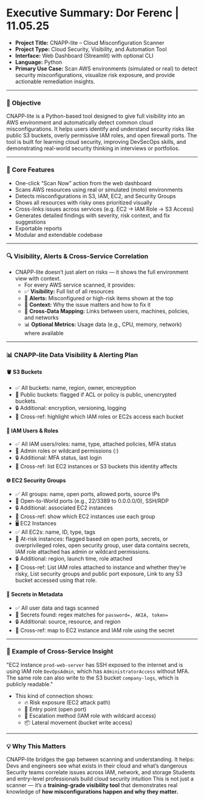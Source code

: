 # Executive Summary: 						Dor Ferenc | 11.05.25

* **Project Title:** CNAPP-lite – Cloud Misconfiguration Scanner
* **Project Type:** Cloud Security, Visibility, and Automation Tool
* **Interface:** Web Dashboard (Streamlit) with optional CLI
* **Language:** Python
* **Primary Use Case:** Scan AWS environments (simulated or real) to detect security misconfigurations, visualize risk exposure, and provide actionable remediation insights.

---
### 🎯 Objective
CNAPP-lite is a Python-based tool designed to give full visibility into an AWS environment and automatically detect common cloud misconfigurations. It helps users identify and understand security risks like public S3 buckets, overly permissive IAM roles, and open firewall ports. The tool is built for learning cloud security, improving DevSecOps skills, and demonstrating real-world security thinking in interviews or portfolios.

---
### 🔐 Core Features
* One-click “Scan Now” action from the web dashboard
* Scans AWS resources using real or simulated (moto) environments
* Detects misconfigurations in S3, IAM, EC2, and Security Groups
* Shows all resources with risky ones prioritized visually
* Cross-links issues across services (e.g. EC2 → IAM Role → S3 Access)
* Generates detailed findings with severity, risk context, and fix suggestions
* Exportable reports
* Modular and extendable codebase

---
### 🔍 Visibility, Alerts & Cross-Service Correlation
* CNAPP-lite doesn’t just alert on risks — it shows the full environment view with context.
    * For every AWS service scanned, it provides:
    * ✅ **Visibility:** Full list of all resources
    * 🔴 **Alerts:** Misconfigured or high-risk items shown at the top
    * 🧠 **Context:** Why the issue matters and how to fix it
    * 🔗 **Cross-Data Mapping:** Links between users, machines, policies, and networks
    * 📊 **Optional Metrics:** Usage data (e.g., CPU, memory, network) where available

---
### 📊 CNAPP-lite Data Visibility & Alerting Plan
#### 🪣 S3 Buckets
* ✅ All buckets: name, region, owner, encreyption
* 🔴 Public buckets: flagged if ACL or policy is public, unencrypted buckets.
* 🔒 Additional: encryption, versioning, logging
* 🔗 Cross-ref: highlight which IAM roles or EC2s access each bucket
#### 👤 IAM Users & Roles
* ✅ All IAM users/roles: name, type, attached policies, MFA status
* 🔴 Admin roles or wildcard permissions (*:*)
* 🔒 Additional: MFA status, last login
* 🔗 Cross-ref: list EC2 instances or S3 buckets this identity affects
#### 🌐 EC2 Security Groups
* ✅ All groups: name, open ports, allowed ports, source IPs
* 🔴 Open-to-World ports (e.g., 22/3389 to 0.0.0.0/0), SSH/RDP
* 🔒 Additional: associated EC2 instances
* 🔗 Cross-ref: show which EC2 instances use each group
* 🖥️ EC2 Instances
* ✅ All EC2s: name, ID, type, tags
* 🔴 At-risk instances: flagged based on open ports, secrets, or overprivileged roles, open security group, user data contains secrets, IAM role attached has admin or wildcard permissions.
* 🔒 Additional: region, launch time, role attached
* 🔗 Cross-ref: List IAM roles attached to instance and whether they're risky, List security groups and public port exposure, Link to any S3 bucket accessed using that role.
#### 🧾 Secrets in Metadata
* ✅ All user data and tags scanned
* 🔴 Secrets found: regex matches for `password=, AKIA, token=`
* 🔒 Additional: source, resource, and region
* 🔗 Cross-ref: map to EC2 instance and IAM role using the secret

---
### 🔗 Example of Cross-Service Insight
"EC2 instance `prod-web-server` has SSH exposed to the internet and is using IAM role `DevOpsAdmin`, which has `AdministratorAccess` without MFA. The same role can also write to the S3 bucket `company-logs`, which is publicly readable."
* This kind of connection shows:
    * 🔥 Risk exposure (EC2 attack path)
    * 🚪 Entry point (open port)
    * 🧍 Escalation method (IAM role with wildcard access)
    * 📦 Lateral movement (bucket write access)

---
### 💡 Why This Matters
CNAPP-lite bridges the gap between scanning and understanding. It helps:
Devs and engineers see what exists in their cloud and what’s dangerous
Security teams correlate issues across IAM, network, and storage
Students and entry-level professionals build cloud security intuition
This is not just a scanner — it’s a **training-grade visibility tool** that demonstrates real knowledge of **how misconfigurations happen and why they matter.**
